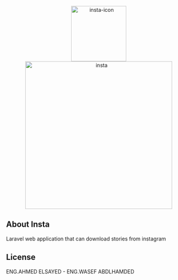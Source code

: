 <p align="center">
<img src="https://th.bing.com/th/id/OIP.-ZirgQE5pr8e7htQWowJIgHaHa?rs=1&pid=ImgDetMain" width="150" alt="insta-icon">
<img src="https://th.bing.com/th/id/R.c014ee898b3652781d06ebf626cc8d93?rik=0fFwxBxjjReBCA&pid=ImgRaw&r=0" width="400" alt="insta">
</p>

## About Insta

Laravel web application that can download stories from instagram

## License

ENG.AHMED ELSAYED - ENG.WASEF ABDLHAMDED
